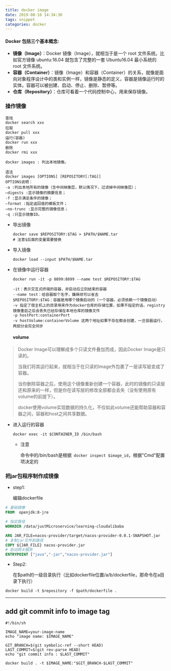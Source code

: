 ```yaml
---
title: docker image
date: 2019-08-16 14:34:30
tags: snippet
categories: docker
---
```




#### Docker 包括三个基本概念:

- **镜像（Image）**：Docker 镜像（Image），就相当于是一个 root 文件系统。比如官方镜像 ubuntu:16.04 就包含了完整的一套 Ubuntu16.04 最小系统的 root 文件系统。
- **容器（Container）**：镜像（Image）和容器（Container）的关系，就像是面向对象程序设计中的类和实例一样，镜像是静态的定义，容器是镜像运行时的实体。容器可以被创建、启动、停止、删除、暂停等。
- **仓库（Repository）**：仓库可看着一个代码控制中心，用来保存镜像。

### 操作镜像

```shell
查找
docker search xxx
拉取
docker pull xxx
运行(容器)
docker run xxx
删除
docker rmi xxx

docker images : 列出本地镜像。

语法
docker images [OPTIONS] [REPOSITORY[:TAG]]
OPTIONS说明：
-a :列出本地所有的镜像（含中间映像层，默认情况下，过滤掉中间映像层）；
–digests :显示镜像的摘要信息；
-f :显示满足条件的镜像；
–format :指定返回值的模板文件；
–no-trunc :显示完整的镜像信息；
-q :只显示镜像ID。
```

- 导出镜像

  ```shell
  docker save $REPOSITORY:$TAG > $PATH/$NAME.tar
  # 注意$后面的变量需要替换
  ```

- 导入镜像

  ```shell
  docker load --input $PATH/$NAME.tar
  ```

- 在镜像中运行容器

  ```shell
  docker run -it -p 8899:8899 --name test $REPOSITORY:$TAG
  
  -it：表示交互式终端的容器，非启动后立刻结束的容器
  --name test：给容器取个名字，嫌麻烦可以省去
  $REPOSITORY:$TAG：容器是用哪个镜像启动的（一个容器，必须依赖一个镜像启动）
  -v 指定了宿主机上的目录用来作为docker仓库的存储位置，如果不指定的话，registry镜像重启之后会丢失已经存储在本地仓库的镜像文件
  -p hostPort:containerPort
  -v hostVolume:containerVolume 这两个地址如果不存在都会创建，一旦容器运行，两部分会完全同步
  ```

  #### volume

> Docker Image可以理解成多个只读文件叠加而成，因此Docker Image是只读的。
>
> 当我们将其运行起来，就相当于在只读的Image外包裹了一层读写层变成了容器。
>
> 当你删除容器之后，使用这个镜像重新创建一个容器，此时的镜像的只读层还和原来的一样，但是你在读写层的修改全部都会丢失（没有使用原有volume的前提下）。
>
>  docker使用volume实现数据的持久化，不仅如此volume还能帮助容器和容器之间，容器和host之间共享数据。

- 进入运行的容器

  ```shell
  docker exec -it $CONTAINER_ID /bin/bash
  ```

  - 注意

    命令中的/bin/bash是根据` docker inspect $image_id`，根据"Cmd"配置项决定的



### 把jar包程序制作成镜像

- step1: 

  编辑dockerfile

```dockerfile
# 基础镜像
FROM  openjdk:8-jre

# 指定路径
WORKDIR /data/justMicroservice/learning-cloudalibaba

ARG JAR_FILE=nacos-provider/target/nacos-provider-0.0.1-SNAPSHOT.jar
# 复制jar文件到路径
COPY ${JAR_FILE} nacos-provider.jar
# 启动网关服务
ENTRYPOINT ["java","-jar","nacos-provider.jar"]
```

- Step2: 

  在$path的一级目录执行（比如dockerfile位置/a/b/dockerfile，那命令在a目录下执行）

```shell
docker build -t $repository -f $path/dockerfile .
```



---

## add git commit info to image tag

```shell
#!/bin/sh

IMAGE_NAME=your-image-name
echo "image name: $IMAGE_NAME"

GIT_BRANCH=$(git symbolic-ref --short HEAD)
LAST_COMMIT=$(git rev-parse HEAD)
echo "git commit info : $LAST_COMMIT"

docker build . -t $IMAGE_NAME:"$GIT_BRANCH-$LAST_COMMIT"
```

